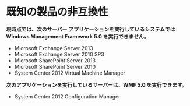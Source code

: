 # 既知の製品の非互換性

**現時点では、次のサーバー アプリケーションを実行しているシステムでは Windows Management Framework 5.0 を実行できません。**

- Microsoft Exchange Server 2013
- Microsoft Exchange Server 2010 SP3
- Microsoft SharePoint Server 2013
- Microsoft SharePoint Server 2010
- System Center 2012 Virtual Machine Manager

**次のアプリケーションを実行しているサーバーは、WMF 5.0 を実行できます。**

- System Center 2012 Configuration Manager
<!--HONumber=Mar16_HO2-->
